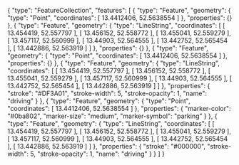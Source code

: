 {
  "type": "FeatureCollection",
  "features": [
    {
      "type": "Feature",
      "geometry": {
        "type": "Point",
        "coordinates": [
          13.4412406,
          52.5638554
        ]
      },
      "properties": {}
    },
    {
      "type": "Feature",
      "geometry": {
        "type": "LineString",
        "coordinates": [
          [
            13.454419,
            52.557797
          ],
          [
            13.456152,
            52.558772
          ],
          [
            13.455041,
            52.559279
          ],
          [
            13.457117,
            52.560999
          ],
          [
            13.44903,
            52.564555
          ],
          [
            13.442752,
            52.565454
          ],
          [
            13.442886,
            52.563919
          ]
        ]
      },
      "properties": {}
    },
    {
      "type": "Feature",
      "geometry": {
        "type": "Point",
        "coordinates": [
          13.4412406,
          52.5638554
        ]
      },
      "properties": {}
    },
    {
      "type": "Feature",
      "geometry": {
        "type": "LineString",
        "coordinates": [
          [
            13.454419,
            52.557797
          ],
          [
            13.456152,
            52.558772
          ],
          [
            13.455041,
            52.559279
          ],
          [
            13.457117,
            52.560999
          ],
          [
            13.44903,
            52.564555
          ],
          [
            13.442752,
            52.565454
          ],
          [
            13.442886,
            52.563919
          ]
        ]
      },
      "properties": {
        "stroke": "#DF3A01",
        "stroke-width": 5,
        "stroke-opacity": 1,
        "name": "driving"
      }
    },
    {
      "type": "Feature",
      "geometry": {
        "type": "Point",
        "coordinates": [
          13.4412406,
          52.5638554
        ]
      },
      "properties": {
        "marker-color": "#0ba802",
        "marker-size": "medium",
        "marker-symbol": "parking"
      }
    },
    {
      "type": "Feature",
      "geometry": {
        "type": "LineString",
        "coordinates": [
          [
            13.454419,
            52.557797
          ],
          [
            13.456152,
            52.558772
          ],
          [
            13.455041,
            52.559279
          ],
          [
            13.457117,
            52.560999
          ],
          [
            13.44903,
            52.564555
          ],
          [
            13.442752,
            52.565454
          ],
          [
            13.442886,
            52.563919
          ]
        ]
      },
      "properties": {
        "stroke": "#000000",
        "stroke-width": 5,
        "stroke-opacity": 1,
        "name": "driving"
      }
    }
  ]
}